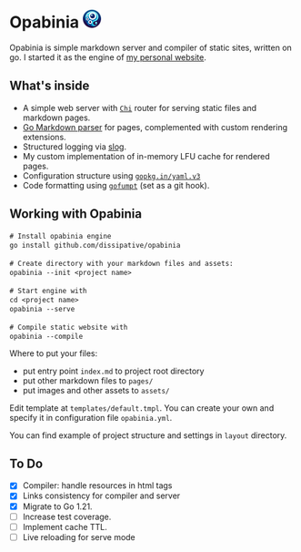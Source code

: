 # Opabinia ![logo](layout/assets/favicon/favicon-32x32.png)

Opabinia is simple markdown server and compiler of static sites, written on go.
I started it as the engine of [my personal website](https://artemfrolov.me).

## What's inside

- A simple web server with [`Chi`](https://github.com/go-chi/chi/v5) router for serving static files and markdown
  pages.
- [Go Markdown parser](https://github.com/gomarkdown/markdown) for pages, complemented with custom rendering extensions.
- Structured logging via [slog](https://pkg.go.dev/golang.org/x/exp/slog).
- My custom implementation of in-memory LFU cache for rendered pages.
- Configuration structure using [`gopkg.in/yaml.v3`](https://pkg.go.dev/gopkg.in/yaml.v3)
- Code formatting using [`gofumpt`](https://github.com/mvdan/gofumpt) (set as a git hook).

## Working with Opabinia

```shell
# Install opabinia engine
go install github.com/dissipative/opabinia

# Create directory with your markdown files and assets:
opabinia --init <project name>

# Start engine with
cd <project name>
opabinia --serve

# Compile static website with
opabinia --compile
```

Where to put your files:

- put entry point `index.md` to project root directory
- put other markdown files to `pages/`
- put images and other assets to `assets/`

Edit template at `templates/default.tmpl`. You can create your own and specify it in configuration file `opabinia.yml`.

You can find example of project structure and settings in `layout` directory.

## To Do

- [x] Compiler: handle resources in html tags
- [x] Links consistency for compiler and server
- [x] Migrate to Go 1.21.
- [ ] Increase test coverage.
- [ ] Implement cache TTL.
- [ ] Live reloading for serve mode
